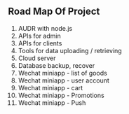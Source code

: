 Road Map Of Project
-------------------

1. AUDR with node.js
2. APIs for admin
3. APIs for clients
4. Tools for data uploading / retrieving
5. Cloud server
6. Database backup, recover
7. Wechat miniapp - list of goods
8. Wechat miniapp - user account
9. Wechat miniapp - cart
10. Wechat miniapp - Promotions
11. Wechat miniapp - Push
